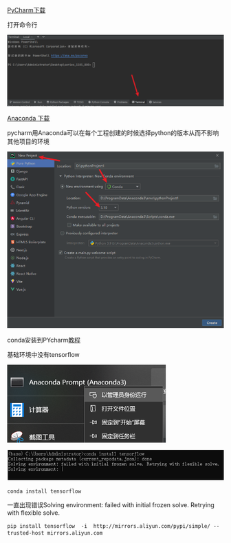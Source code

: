 [PyCharm下载](https://www.jetbrains.com/pycharm/)

打开命令行

![image-20230220203911622](环境配置.assets/image-20230220203911622.png)

[Anaconda 下载](https://www.anaconda.com/products/distribution/start-coding-immediately)

pycharm用Anaconda可以在每个工程创建的时候选择python的版本从而不影响其他项目的环境

![image-20230220204309227](环境配置.assets/image-20230220204309227.png)

conda安装到PYcharm[教程](https://blog.csdn.net/qq_44955003/article/details/120385651)

基础环境中没有tensorflow

![image-20230220203729435](环境配置.assets/image-20230220203729435.png)

![image-20230220203737472](环境配置.assets/image-20230220203737472.png)

```
conda install tensorflow 
```

一直出现错误Solving environment: failed with initial frozen solve. Retrying with flexible solve.

```
pip install tensorflow  -i  http://mirrors.aliyun.com/pypi/simple/ --trusted-host mirrors.aliyun.com
```

